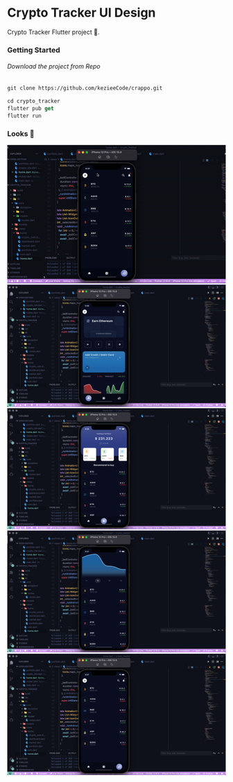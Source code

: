 # Crypto Tracker UI Design

Crypto Tracker Flutter project 🚀.

### Getting Started

###### Download the project from Repo

```
git clone https://github.com/kezieeCode/crappo.git
```

```dart
cd crypto_tracker
flutter pub get
flutter run
```

### Looks 👀

<img src="outputs/1.gif">
<img src="outputs/2.png">
<img src="outputs/1.png">
<img src="outputs/4.png">
<img src="outputs/3.png">

